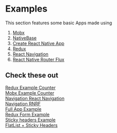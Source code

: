 # Examples
This section features some basic Apps made using <br />
1. [Mobx](https://github.com/mobxjs/mobx)
2. [NativeBase](https://nativebase.io/)
3. [Create React Native App](https://github.com/react-community/create-react-native-app)
4. [Redux](https://github.com/reactjs/react-redux)
5. [React Navigation](https://reactnavigation.org/docs/)
6. [React Native Router Flux](https://github.com/aksonov/react-native-router-flux) <br />

## Check these out
   [Redux Example Counter](./ReduxCounterExample.md) <br />
   [Mobx Example Counter](./MobxCounterExample.md) <br />
   [Navigation React Navigation](./StackNavigationExample.md) <br />
   [Navigation RNRF](./RNRFBasicExample.md) <br />
   [Full App Example](./GitAppExample.md) <br />
   [Redux Form Example](./ReduxFormExample.md) <br />
   [Sticky headers Example](./StickyHeaderExample.md) <br />
   [FlatList + Sticky Headers](/docs/FlatListExample.md)
